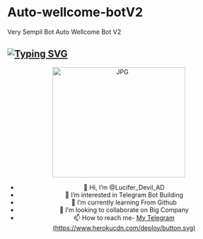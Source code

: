 # Auto-wellcome-botV2
Very Sempil Bot Auto Wellcome Bot V2
## [![Typing SVG](https://readme-typing-svg.herokuapp.com?font=Lemon+milk&color=F70000&lines=Welcome+to+auto+wellcom+bot+V2+repo;Created+by+Lucifer;This+is+a+auto+Wellcom;With+more+features)](https://git.io/typing-svg)
<div align="center">
  <p align="center">
<img src="https://telegra.ph/file/66fe06d57737cf5790282.jpg" alt="JPG" width="300" height="250"/>
</p>

- 👋 Hi, I’m @Lucifer_Devil_AD
- 👀 I’m interested in Telegram Bot Building
- 🌱 I’m currently learning From Github
- 💞️ I’m looking to collaborate on Big Company
- 📫 How to reach me- [My Telegram](https://t.me/Lucifer_Devil_AD)
[(https://www.herokucdn.com/deploy/button.svg)](https://heroku.com/deploy?template=https://github.com/LuciferMoringStarDevil/Auto-wellcome-botV2)
